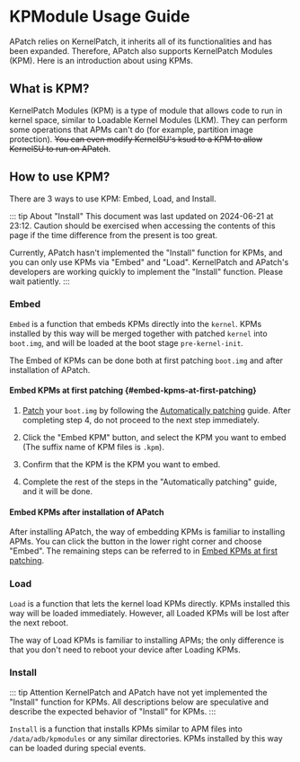 # KPModule Usage Guide

APatch relies on KernelPatch, it inherits all of its functionalities and has been expanded. Therefore, APatch also supports KernelPatch Modules (KPM). Here is an introduction about using KPMs.

## What is KPM?

KernelPatch Modules (KPM) is a type of module that allows code to run in kernel space, similar to Loadable Kernel Modules (LKM). They can perform some operations that APMs can't do (for example, partition image protection). ~~You can even modify KernelSU's ksud to a KPM to allow KernelSU to run on APatch~~.

## How to use KPM?

There are 3 ways to use KPM: Embed, Load, and Install.

::: tip About "Install"
This document was last updated on 2024-06-21 at 23:12. Caution should be exercised when accessing the contents of this page if the time difference from the present is too great.

Currently, APatch hasn't implemented the "Install" function for KPMs, and you can only use KPMs via "Embed" and "Load". KernelPatch and APatch's developers are working quickly to implement the "Install" function. Please wait patiently.
:::

### Embed

`Embed` is a function that embeds KPMs directly into the `kernel`. KPMs installed by this way will be merged together with patched `kernel` into `boot.img`, and will be loaded at the boot stage `pre-kernel-init`.

The Embed of KPMs can be done both at first patching `boot.img` and after installation of APatch.

#### Embed KPMs at first patching {#embed-kpms-at-first-patching}

1. [Patch](/patch) your `boot.img` by following the [Automatically patching](/patch#automatically-patching) guide. After completing step 4, do not proceed to the next step immediately.

2. Click the "Embed KPM" button, and select the KPM you want to embed (The suffix name of KPM files is `.kpm`).

3. Confirm that the KPM is the KPM you want to embed.

4. Complete the rest of the steps in the "Automatically patching" guide, and it will be done.

#### Embed KPMs after installation of APatch

After installing APatch, the way of embedding KPMs is familiar to installing APMs. You can click the button in the lower right corner and choose "Embed". The remaining steps can be referred to in [Embed KPMs at first patching](/kpm-usage-guide#embed-kpms-at-first-patching).

### Load

`Load` is a function that lets the kernel load KPMs directly. KPMs installed this way will be loaded immediately. However, all Loaded KPMs will be lost after the next reboot.

The way of Load KPMs is familiar to installing APMs; the only difference is that you don't need to reboot your device after Loading KPMs.

### Install

::: tip Attention
KernelPatch and APatch have not yet implemented the "Install" function for KPMs. All descriptions below are speculative and describe the expected behavior of "Install" for KPMs.
:::

`Install` is a function that installs KPMs similar to APM files into `/data/adb/kpmodules` or any similar directories. KPMs installed by this way can be loaded during special events.
